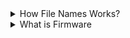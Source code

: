 <details>
<summary>How File Names Works?</summary>
  
  File names are a crucial aspect of how we organize and access digital data. A file name is a string of characters that is used to identify and distinguish a specific file from other files stored on a computer or other digital device. File names typically include both a name and a file extension that indicates the type of file and helps the operating system understand how to open and interact with it.

Here are some key details about how file names work:

- Characters allowed: File names can include letters, numbers, and some special characters like underscores, hyphens, and periods. However, there are certain characters that are not allowed in file names, such as slashes, colons, and question marks, as these characters have specific meanings in file paths and can cause errors or confusion.

- File extensions: The file extension is a part of the file name that comes after the period and indicates the type of file. For example, a file with the extension ".docx" is a Microsoft Word document, while a file with the extension ".jpg" is a digital image. File extensions can be three or four characters long and are usually standardized across different operating systems and software programs.

- Length restrictions: Different operating systems have different restrictions on the length of file names. For example, on Windows, file names can be up to 260 characters long, while on macOS, they can be up to 255 characters long. In addition, there may be specific restrictions on the length of the file name and the file extension.

- Case sensitivity: Some operating systems, such as Windows, are not case-sensitive when it comes to file names, meaning that "file.txt" and "File.txt" are treated as the same file. Other operating systems, such as macOS and Linux, are case-sensitive, meaning that "file.txt" and "File.txt" are considered to be two different files.

- File path: In addition to the file name itself, the file path is an important component of how files are organized and accessed. The file path includes the name of the drive or device where the file is stored, as well as a series of directories or folders that lead to the file. For example, a file path might look like "C:\Users\UserName\Documents\File.txt", where "C:" is the name of the drive, "Users" is a top-level directory, "UserName" is a subdirectory, and "Documents" is another subdirectory that contains the file.

- Overall, file names are a critical component of how we organize and interact with digital data. Understanding how file names work can help us to create meaningful, descriptive names for our files, and ensure that they are easily accessible and searchable.
</details>
<details>
  <summary>What is Firmware</summary>
  
  Firmware is a type of software that is embedded into hardware devices, typically in the form of read-only memory (ROM) or flash memory chips. Firmware provides instructions and code that enable the device to perform specific functions, such as controlling hardware components, managing data, and communicating with other devices or networks.

Here are some key details about how firmware works:

1) Functionality: Firmware is designed to provide a specific set of functions and features for a hardware device. This can include managing power consumption, regulating temperature, controlling sensors or motors, managing data storage, or facilitating communication between devices or networks.

2) Hardware dependency: Firmware is closely tied to the hardware it is designed to run on. This means that firmware code is often written specifically for a particular type of device, and may not be easily transferable to other devices or platforms.

3) Updates and maintenance: Like other types of software, firmware may need to be updated or patched to fix bugs, improve performance, or add new features. However, updating firmware can be more complex than updating traditional software, as it often involves overwriting the existing firmware on the device's memory chip. In addition, some devices may have built-in security measures that prevent unauthorized firmware updates, making maintenance more difficult.

4) Types of firmware: There are several different types of firmware, each with its own characteristics and functions. Some common types of firmware include:

- BIOS (Basic Input/Output System): This is firmware that is stored on the motherboard of a computer and is responsible for managing hardware components such as the keyboard, mouse, and hard drive.

- UEFI (Unified Extensible Firmware Interface): This is a newer type of firmware that is designed to replace BIOS and provides more advanced features, such as support for larger hard drives and faster boot times.

- Embedded firmware: This is firmware that is built into other types of devices, such as routers, cameras, and printers, and provides the basic functionality needed to operate the device.

- Application-specific firmware: This is firmware that is designed to run specific applications or tasks, such as firmware for a digital camera that enables it to take photos and store them on a memory card.

In summary, firmware is a type of software that is embedded into hardware devices and provides the basic functionality needed to operate the device. Firmware is closely tied to the hardware it runs on and may require specialized knowledge and tools to update or maintain. There are several different types of firmware, each with its own characteristics and functions.
 </details>
